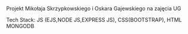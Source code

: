 Projekt Mikołaja Skrzypkowskiego i Oskara Gajewskiego na zajęcia UG

Tech Stack:
JS (EJS,NODE JS,EXPRESS JS),
CSS(BOOTSTRAP),
HTML
MONGODB
